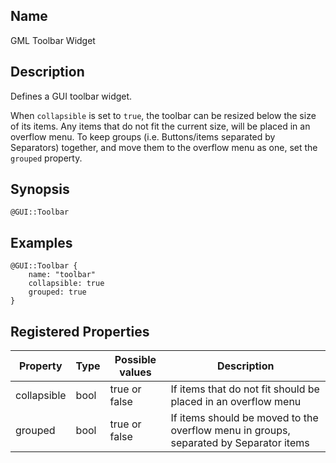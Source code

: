 ## Name

GML Toolbar Widget

## Description

Defines a GUI toolbar widget.

When `collapsible` is set to `true`, the toolbar can be resized below the size of its items.
Any items that do not fit the current size, will be placed in an overflow menu.
To keep groups (i.e. Buttons/items separated by Separators) together, and move them to the overflow menu as one, set the `grouped` property.

## Synopsis

`@GUI::Toolbar`

## Examples

```gml
@GUI::Toolbar {
    name: "toolbar"
    collapsible: true
    grouped: true
}
```

## Registered Properties

| Property    | Type | Possible values | Description                                                                           |
| ----------- | ---- | --------------- | ------------------------------------------------------------------------------------- |
| collapsible | bool | true or false   | If items that do not fit should be placed in an overflow menu                         |
| grouped     | bool | true or false   | If items should be moved to the overflow menu in groups, separated by Separator items |
